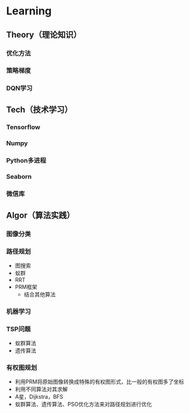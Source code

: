 # Learning
## Theory（理论知识）
### 优化方法
### 策略梯度
### DQN学习
## Tech（技术学习）
### Tensorflow
### Numpy
### Python多进程
### Seaborn
### 微信库
## Algor（算法实践）
### 图像分类
### 路径规划
* 图搜索
* 蚁群
* RRT
* PRM框架
    * 结合其他算法
### 机器学习
### TSP问题
* 蚁群算法
* 遗传算法
### 有权图规划
* 利用PRM将原始图像转换成特殊的有权图形式，比一般的有权图多了坐标
* 利用不同算法对其求解
* A星，Dijkstra，BFS
* 蚁群算法、遗传算法、PSO优化方法来对路径规划进行优化


